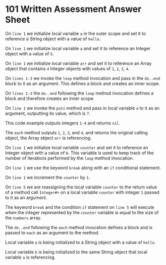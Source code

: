 # 101 Written Assessment Answer Sheet

On `line 1` we initialize local variable `a` in the outer scope and set it to reference a String object with a value of `hello`.

On `line 1` we initialize local variable `a` and set it to reference an Integer object with a value of `5`.

On `line 1` we initialize local variable `arr` and set it to reference an Array object that contains `4` Integer objects with values of `1`, `2`, `3`, `4`.

On `lines 1-3` we invoke the `loop` method invocation and pass in the `do..end` block to it as an argument. This defines a block and creates an inner scope.

On `lines 1-3` the `do..end` following the `loop` method invocation defines a block and therefore creates an inner scope.

On `line 1` we invoke the `puts` method and pass in local variable `a` to it as an argument, outputting its value, which is `7`.

This code example outputs integers `1-4` and returns `nil`.

The `each` method outputs `1`, `2`, `3`, and `4`, and returns the original calling object, the Array object `arr` is referencing. 

On `line 1` we initialize local variable `counter` and set it to reference an Integer object with a value of `0`. This variable is used to keep track of the number of iterations performed by the `loop` method invocation.

On `line 1` we use the keyword `break` along with an `if` conditional statement. 

On `line 1` we increment the `counter` by `1`.

On `line 5` we are reassigning the local variable `counter` to the return value of a method call `Integer#+` on a local variable `counter` with integer `1` passed to it as an argument.

The keyword `break` and the condition `if` statement on `line 5` will execute when the integer represented by the `counter` variable is equal to the size of the `numbers` array.

The `do..end` following the `each` method invocation defines a block and is passed to `each` as an argument to the method.

Local variable `a` is being initialized to a String object with a value of `hello`.

Local variable `b` is being initialized to the same String object that local variable `a` is referencing.